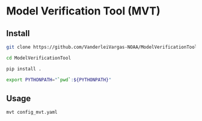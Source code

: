 # Model Verification Tool (MVT)

## Install


```bash
git clone https://github.com/VanderleiVargas-NOAA/ModelVerificationTool

cd ModelVerificationTool

pip install .

export PYTHONPATH="`pwd`:${PYTHONPATH}"
```

## Usage

```bash
mvt config_mvt.yaml
```
